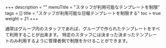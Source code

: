 +++
description = ""
menuTitle = "スタッフが利用可能なテンプレートを制限"
tags = []
title = "スタッフが利用可能な日報テンプレートを制限する"
toc = true
weight = 21
+++

通常はグループ内のスタッフであれば、グループで作られたテンプレートをすべて利用することが出来ます。
特定のスタッフには決まった決まったテンプレートのみ利用するように管理者側で制限をかけることができます。


